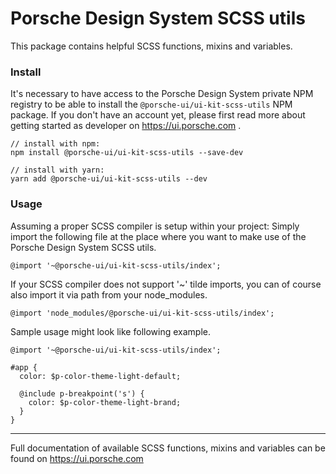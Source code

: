 # Porsche Design System SCSS utils
This package contains helpful SCSS functions, mixins and variables.

### Install
It's necessary to have access to the Porsche Design System private NPM registry to be able to install the `@porsche-ui/ui-kit-scss-utils` NPM package. If you don't have an account yet, please first read more about getting started as developer on https://ui.porsche.com .

```
// install with npm:
npm install @porsche-ui/ui-kit-scss-utils --save-dev

// install with yarn:
yarn add @porsche-ui/ui-kit-scss-utils --dev
```

### Usage
Assuming a proper SCSS compiler is setup within your project: Simply import the following file 
at the place where you want to make use of the Porsche Design System SCSS utils.

```
@import '~@porsche-ui/ui-kit-scss-utils/index';
```

If your SCSS compiler does not support '~' tilde imports, you can of course also import it via
path from your node_modules.

```
@import 'node_modules/@porsche-ui/ui-kit-scss-utils/index';
```

Sample usage might look like following example.

```
@import '~@porsche-ui/ui-kit-scss-utils/index';

#app {
  color: $p-color-theme-light-default;
  
  @include p-breakpoint('s') {
    color: $p-color-theme-light-brand;
  }
}
```

---

Full documentation of available SCSS functions, mixins and variables can be found on https://ui.porsche.com